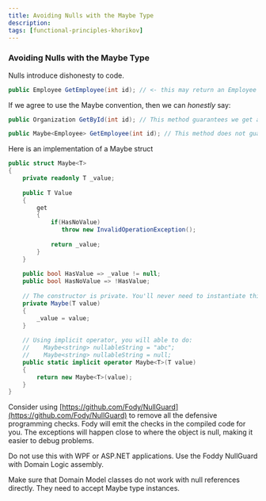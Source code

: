 ```yaml
---
title: Avoiding Nulls with the Maybe Type
description: 
tags: [functional-principles-khorikov]
---
```



### Avoiding Nulls with the Maybe Type

Nulls introduce dishonesty to code. 

```csharp
public Employee GetEmployee(int id); // <- this may return an Employee or a null
```

If we agree to use the Maybe convention, then we can *honestly* say:

```csharp
public Organization GetById(int id); // This method guarantees we get an Organization

public Maybe<Employee> GetEmployee(int id); // This method does not guarantee we get an Employee
```

Here is an implementation of a Maybe struct

```csharp
public struct Maybe<T>
{
    private readonly T _value;
 
    public T Value
    {
        get
        {
            if(HasNoValue)
               throw new InvalidOperationException();
 
            return _value;
        }
    }
    
    public bool HasValue => _value != null; 
    public bool HasNoValue => !HasValue;   
 
    // The constructor is private. You'll never need to instantiate this value manually
    private Maybe(T value)
    {
        _value = value;
    }
 
    // Using implicit operator, you will able to do: 
    //    Maybe<string> nullableString = "abc";
    //    Maybe<string> nullableString = null; 
    public static implicit operator Maybe<T>(T value)
    {
        return new Maybe<T>(value);
    }
}
```


Consider using [https://github.com/Fody/NullGuard](https://github.com/Fody/NullGuard)   to remove all the defensive programming checks. Fody will emit the checks in the compiled code for you. The exceptions will happen close to where the object is null, making it easier to debug problems. 

Do not use this with WPF or ASP.NET applications. Use the Foddy NullGuard with Domain Logic assembly.

Make sure that Domain Model classes do not work with null references directly. They need to accept Maybe type instances.

